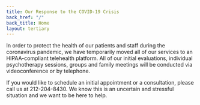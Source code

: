 ```yaml
---
title: Our Response to the COVID-19 Crisis
back_href: "/"
back_title: Home
layout: tertiary
---
```


In order to protect the health of our patients and staff during the coronavirus pandemic, we have temporarily moved all of our services to an HIPAA-compliant telehealth platform. All of our initial evaluations, individual psychotherapy sessions, groups and family meetings will be conducted via videoconference or by telephone.

If you would like to schedule an initial appointment or a consultation, please call us at 212-204-8430. We know this is an uncertain and stressful situation and we want to be here to help.
